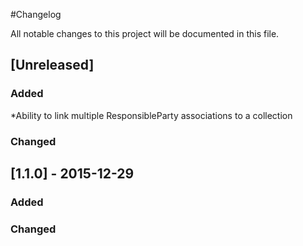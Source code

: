 #Changelog

All notable changes to this project will be documented in this file.

## [Unreleased]
### Added
*Ability to link multiple ResponsibleParty associations to a collection 

### Changed

## [1.1.0] - 2015-12-29

### Added
### Changed
